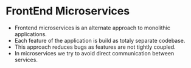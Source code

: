 # FrontEnd Microservices

- Frontend microservices is an alternate approach to monolithic applications.
- Each feature of the application is build as totaly separate codebase.
- This approach reduces bugs as features are not tightly coupled.
- In microservices we try to avoid direct communication between services.
